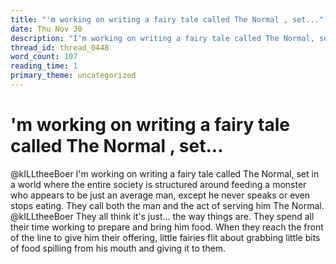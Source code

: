 ```yaml
---
title: "'m working on writing a fairy tale called The Normal , set..."
date: Thu Nov 30
description: "I'm working on writing a fairy tale called The Normal, set in a world where the entire society is structured around feeding a monster who appears to be just an..."
thread_id: thread_0448
word_count: 107
reading_time: 1
primary_theme: uncategorized
---
```


# 'm working on writing a fairy tale called The Normal , set...

@kILLtheeBoer I'm working on writing a fairy tale called The Normal, set in a world where the entire society is structured around feeding a monster who appears to be just an average man, except he never speaks or even stops eating. They call both the man and the act of serving him The Normal. @kILLtheeBoer They all think it's just... the way things are. They spend all their time working to prepare and bring him food. When they reach the front of the line to give him their offering, little fairies flit about grabbing little bits of food spilling from his mouth and giving it to them.